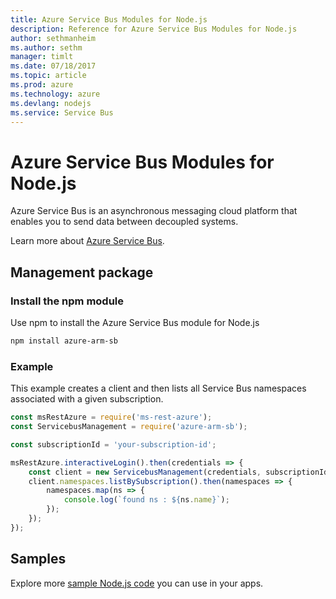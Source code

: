 ```yaml
---
title: Azure Service Bus Modules for Node.js
description: Reference for Azure Service Bus Modules for Node.js
author: sethmanheim
ms.author: sethm
manager: timlt
ms.date: 07/18/2017
ms.topic: article
ms.prod: azure
ms.technology: azure
ms.devlang: nodejs
ms.service: Service Bus
---
```


# Azure Service Bus Modules for Node.js

Azure Service Bus is an asynchronous messaging cloud platform that enables you to send data between decoupled systems.

Learn more about [Azure Service Bus](https://docs.microsoft.com/azure/service-bus-messaging/service-bus-messaging-overview).

## Management package

### Install the npm module

Use npm to install the Azure Service Bus module for Node.js

```bash
npm install azure-arm-sb
```

### Example

This example creates a client and then lists all Service Bus namespaces associated with a given subscription.

```javascript
const msRestAzure = require('ms-rest-azure');
const ServicebusManagement = require('azure-arm-sb');

const subscriptionId = 'your-subscription-id';

msRestAzure.interactiveLogin().then(credentials => {
    const client = new ServicebusManagement(credentials, subscriptionId);
    client.namespaces.listBySubscription().then(namespaces => {
        namespaces.map(ns => {
            console.log(`found ns : ${ns.name}`);
        });
    });
});
```

## Samples

Explore more [sample Node.js code](https://azure.microsoft.com/resources/samples/?platform=nodejs) you can use in your apps.
